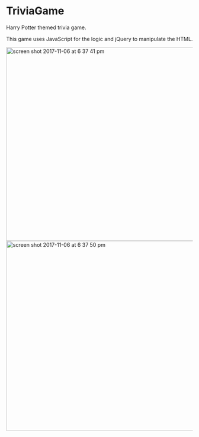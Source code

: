 # TriviaGame

Harry Potter themed trivia game.

This game uses JavaScript for the logic and jQuery to manipulate the HTML.




<img width="521" alt="screen shot 2017-11-06 at 6 37 41 pm" src="https://user-images.githubusercontent.com/26397187/32471190-a66fb5e8-c321-11e7-87d4-314c3606080a.png">



<img width="511" alt="screen shot 2017-11-06 at 6 37 50 pm" src="https://user-images.githubusercontent.com/26397187/32471210-bcd99060-c321-11e7-899d-047986521b41.png">

